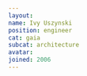 ```yaml
---
layout:
name: Ivy Uszynski
position: engineer
cat: gaia
subcat: architecture
avatar:
joined: 2006
---
```


